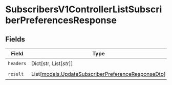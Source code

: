 # SubscribersV1ControllerListSubscriberPreferencesResponse


## Fields

| Field                                                                                                    | Type                                                                                                     | Required                                                                                                 | Description                                                                                              |
| -------------------------------------------------------------------------------------------------------- | -------------------------------------------------------------------------------------------------------- | -------------------------------------------------------------------------------------------------------- | -------------------------------------------------------------------------------------------------------- |
| `headers`                                                                                                | Dict[str, List[*str*]]                                                                                   | :heavy_check_mark:                                                                                       | N/A                                                                                                      |
| `result`                                                                                                 | List[[models.UpdateSubscriberPreferenceResponseDto](../models/updatesubscriberpreferenceresponsedto.md)] | :heavy_check_mark:                                                                                       | N/A                                                                                                      |
